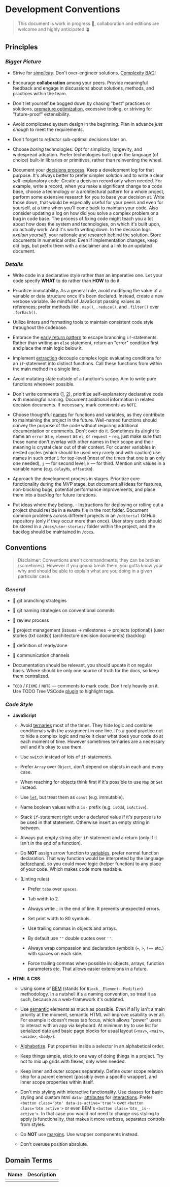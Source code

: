 # Development Conventions

> This document is work in progress 🚧, collaboration and editions are welcome and highly anticipated 🪴

## Principles

### _Bigger Picture_

- Strive for [_simplicity_](https://ahastack.dev/concepts/simplicity/). Don't over-engineer solutions. [Complexity BAD](https://grugbrain.dev/)!

- Encourage **collaboration** among your peers. Provide meaningful feedback and engage in discussions about solutions, methods, and practices within the team.

- Don't let yourself be bogged down by chasing "best" practices or solutions, [premature optimization](https://www.youtube.com/watch?v=tKbV6BpH-C8), excessive tooling, or striving for "future-proof" extensibility.

- Avoid complicated system design in the beginning. Plan in advance _just enough_ to meet the requirements.

- Don't forget to _refactor_ sub-optimal decisions later on.

- Choose _boring_ technologies. Opt for simplicity, longevity, and widespread adoption. Prefer technologies built upon the language (of choice) built-in libraries or primitives, rather than reinventing the wheel.

- Document your [decisions process](https://github.com/joelparkerhenderson/architecture-decision-record?tab=readme-ov-file). Keep a development log for that purpose. It's always better to prefer simpler solution and to write a clear self-explanatory code. Create a decision record only when needed. For example, write a record, when you make a significant change to a code base, choose a technology or a architectural pattern for a whole project, perform some extensive research for you to base your decision at. Write those down, that would be especially useful for your peers and even for yourself, at a time when you'll come back to maintain your code. Also consider updating a log on how did you solve a complex problem or a bug in code base. The process of fixing code might teach you a lot about how does the system and technologies, on which it's built upon, do actually work. And it's worth writing down. In the decision logs _explain yourself_, your rationale and research behind the solution. Store documents in numerical order. Even if implementation changes, keep old logs, but prefix them with a disclaimer and a link to an updated document.

### _Details_

- Write code in a declarative style rather than an imperative one. Let your code specify **WHAT** to do rather than **HOW** to do it.

- Prioritize immutability. As a general rule, avoid modifying the value of a variable or data structure once it's been declared. Instead, create a new verbose variable. Be mindful of JavaScript passing values as references; prefer methods like `.map()`, `.reduce()`, and `.filter()` over `.forEach()`.

- Utilize linters and formatting tools to maintain consistent code style throughout the codebase.

- Embrace the [early return pattern](https://www.youtube.com/watch?v=CFRhGnuXG-4) to escape branching `if`-statements. Rather than writing an `else` statement, return an "error" condition first and place the main logic below it.

- Implement [extraction](https://www.youtube.com/watch?v=CFRhGnuXG-4) decouple complex logic evaluating conditions for an `if`-statement into distinct functions. Call these functions from within the main method in a single line.

- Avoid mutating state outside of a function's scope. Aim to write pure functions whenever possible.

- Don't write comments ([1](https://bran.name/the-truth-about-comments.html), [2](https://www.youtube.com/watch?v=Bf7vDBBOBUA)), prioritize self-explanatory declarative code with meaningful naming. Document additional information in related decision documents. If necessary, mark comments as `NOTE`.

- Choose thoughtful [names](https://www.youtube.com/watch?v=-J3wNP6u5YU) for functions and variables, as they contribute to maintaining the project in the future. Well-named functions should convey the purpose of the code without requiring additional documentation or comments. Don't over do it. Sometimes its alright to name an `error` as `e`, `element` as `el`, or `request` - `req`, just make sure that those name don't overlap with other names in their scope and their meaning is crystal clear out of their context. For counter variables in nested cycles (which should be used very rarely and with caution) use names in such order `i` for top-level (most of the times that one is an only one needed), `j` — for second level, `k` — for third. Mention unit values in a variable name (e.g. `delayMs`, `offsetKm`).

- Approach the development process in stages. Prioritize core functionality during the MVP stage, but document all ideas for features, non-blocking bugs, potential performance improvements, and place them into a backlog for future iterations.

- Put ideas where they belong. - Instructions for deploying or rolling out a project should reside in a `README` file in the root folder. Document common problems across different projects in an `/editorial` GitHub repository (only if they occur more than once). User story cards should be stored in a `/docs/user-stories/` folder within the project, and the backlog should be maintained in `/docs`.

## Conventions

> Disclaimer: Conventions aren't commandments, they can be broken (sometimes). However if you gonna break them, you gotta know your why and should be able to explain what are you doing in a given particular case.

### _General_

- 🚧 git branching strategies

- 🚧 git naming strategies on conventional commits

- 🚧 review process

- 🚧 project management (issues -> milestones -> projects (optional)) (user stories (txt cards)) (architecture decision documents) (backlog)

- 🚧 definition of ready/done

- 🚧 communication channels

- Documentation should be relevant, you should update it on regular basis. Where should be only one source of truth for the docs, so keep them centralized.

- `TODO` / `FIXME` / `NOTE` — comments to mark code. Don't rely heavily on it. Use TODO Tree VSCode [plugin](https://marketplace.visualstudio.com/items?itemName=Gruntfuggly.todo-tree) to highlight tags.

### _Code Style_

- **JavaScript**

  - Avoid [ternaries](https://www.youtube.com/watch?v=mOwZhb9bZ5s) most of the times. They hide logic and combine conditionals with the assignment in one line. It's a good practice not to hide a complex logic and make it clear what does your code do at each moment of time. However sometimes ternaries are a necessary evil and it's okay to use them.

  - Use `switch` instead of lots of `if`-statements.

  - Prefer `Array` over `Object`, don't depend on objects in each and every case.

  - When reaching for objects think first if it's possible to use `Map` or `Set` instead.

  - Use [`let`](https://overreacted.io/on-let-vs-const/), but treat them as `const` (e.g. immutable).

  - Name boolean values with a `is-` prefix (e.g. `isOdd`, `isActive`).

  - Stack `if`-statement right under a declared value if it's purpose is to be used in that statement. Otherwise insert an empty string in between.

  - Always put empty string after `if`-statement and a return (only if it isn't in the end of a function).

  - Do **NOT** assign arrow function to [variables](https://www.youtube.com/watch?v=5iGGvJn8K1U), prefer normal function declaration. That way function would be interpreted by the language [beforehand](https://www.youtube.com/watch?v=EvfRXyKa_GI), so you could move logic (helper function) to any place of your code. Which makes code more readable.

  - (Linting rules)

    - Prefer `tabs` over `spaces`.

    - Tab width to 2.

    - Always write `;` in the end of line. It prevents unexpected errors.

    - Set print width to 80 symbols.

    - Use trailing commas in objects and arrays.

    - By default use `""` double quotes over `''`.

    - Always wrap compassion and declaration symbols (`=`, `>`, `!==` etc.) with spaces on each side.

    - Force trailing commas when possible in: objects, arrays, function parameters etc. That allows easier extensions in a future.  

- **HTML & CSS**

  - Using some of [BEM](https://en.bem.info/) (stands for `Block__Element--Modifier`) methodology. In a nutshell it's a naming convention, so treat it as such, because as a web-framework it's outdated.

  - Use [semantic](https://pepelsbey.dev/articles/road-to-htmhell/) elements as much as possible. Even if a11y isn't a main priority at the moment, semantic HTML will improve usability over all. For example it doesn't mess tab focus, which allows "power" users to interact with an app via keyboard. At minimum try to use list for serialized date and basic page blocks for usual layout (`<nav>`, `<main>`, `<aside>`, `<body>`).

  - [Alphabetize](https://goodenough.us/blog/2023-02-10-all-about-css-alphabetize-normalize-and-dark-mode-itize/). Put properties inside a selector in an alphabetical order.

  - Keep things simple, stick to one way of doing things in a project. Try not to mix up grids with flexes, only when needed.

  - Keep inner and outer scopes separately. Define outer scope relation ship for a parent element (possibly even a specific wrapper), and inner scope properties within itself.

  - Don't mix styling with interactive functionality. Use classes for basic styling and custom html `data-` [attributes](https://blog.webdevsimplified.com/2020-10/javascript-data-attributes/) for [interactions](https://blog.webdevsimplified.com/2019-10/do-not-use-class-selectors-in-javascript/). Prefer `<button class='btn' data-is-active='true'>` over `<button class='btn active'>` or even BEM's `<button class='btn__is--active'>`. In that case you would not need to change css styling to apply js functionality, that makes it more verbose, separates controls from styles.

  - Do **NOT** use [margins](https://mxstbr.com/thoughts/margin/). Use wrapper components instead.

  - Don't overuse position absolute.

## Domain Terms

| **Name** | **Description** |
| -------- | --------------- |
|          |                 |

